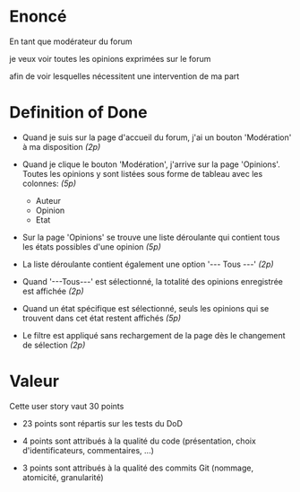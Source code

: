 # Enoncé

En tant que modérateur du forum

je veux voir toutes les opinions exprimées sur le forum

afin de voir lesquelles nécessitent une intervention de ma part

# Definition of Done

- Quand je suis sur la page d'accueil du forum, j'ai un bouton 'Modération' à ma disposition _(2p)_

- Quand je clique le bouton 'Modération', j'arrive sur la page 'Opinions'. Toutes les opinions y sont listées sous forme de tableau avec les colonnes:  _(5p)_

  - Auteur
  - Opinion
  - Etat
  
- Sur la page 'Opinions' se trouve une liste déroulante qui contient tous les états possibles d'une opinion _(5p)_

- La liste déroulante contient également une option '--- Tous ---'  _(2p)_

- Quand '---Tous---' est sélectionné, la totalité des opinions enregistrée est affichée  _(2p)_

- Quand un état spécifique est sélectionné, seuls les opinions qui se trouvent dans cet état restent affichés  _(5p)_

- Le filtre est appliqué sans rechargement de la page dès le changement de sélection  _(2p)_

# Valeur

Cette user story vaut 30 points

- 23 points sont répartis sur les tests du DoD

- 4 points sont attribués à la qualité du code (présentation, choix d'identificateurs, commentaires, ...)

- 3 points sont attribués à la qualité des commits Git (nommage, atomicité, granularité) 
